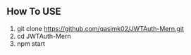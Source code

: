 ## How To USE
1. git clone https://github.com/qasimk02/JWTAuth-Mern.git
2. cd JWTAuth-Mern
3. npm start
